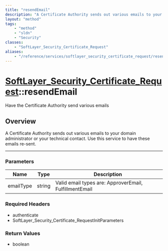 ```yaml
---
title: "resendEmail"
description: "A Certificate Authority sends out various emails to your domain administrator or your technical contact. Use this servic... "
layout: "method"
tags:
    - "method"
    - "sldn"
    - "Security"
classes:
    - "SoftLayer_Security_Certificate_Request"
aliases:
    - "/reference/services/softlayer_security_certificate_request/resendEmail"
---
```

# [SoftLayer_Security_Certificate_Request](/reference/services/SoftLayer_Security_Certificate_Request)::resendEmail


Have the Certificate Authority send various emails


## Overview 
A Certificate Authority sends out various emails to your domain administrator or your technical contact. Use this service to have these emails re-sent. 

-----

### Parameters 
|Name | Type | Description |
| --- | --- | --- |
|emailType| string| Valid email types are: ApproverEmail, FulfillmentEmail|


### Required Headers
* authenticate
* SoftLayer_Security_Certificate_RequestInitParameters


### Return Values
* boolean




